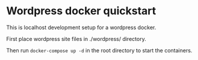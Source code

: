 # Wordpress docker quickstart

This is localhost development setup for a wordpress docker.

First place wordpress site files in ./wordpress/ directory.

Then run `docker-compose up -d` in the root directory to start the containers.
